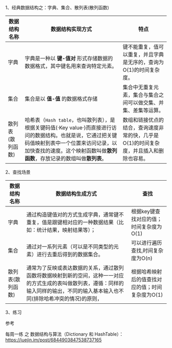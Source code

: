 1、经典数据结构之：字典、集合、散列表(散列函数)

| 数据结构名称     | 数据结构实现方式                                             | 特点                                                         |
| ---------------- | ------------------------------------------------------------ | ------------------------------------------------------------ |
| 字典             | 字典是一种以 **键-值对** 形式存储数据的数据格式，其中键名用来查询特定元素。 | 键不能重复，值可以重复，并且字典是无序的，查询为O(1)的时间复杂度。 |
| 集合             | 集合是以 **值-值** 的数据格式存储                            | 集合中无重复元素，集合与集合之间可以做交集、并集、差集等运算。 |
| 散列表(散列函数) | 哈希表（`Hash table`，也叫散列表），是根据关键码值(·Key value·)而直接进行访问的数据结构。也就是说，它通过把关键码值映射到表中一个位置来访问记录，以加快查找的速度。这个映射函数叫做**散列函数**，存放记录的数组叫做**散列表**。 | 数组和链接优点的结合，查询速度非常的快，几乎是O(1)的时间复杂度，并且插入和删除也容易。 |

2、查找场景

| 数据结构名称     | 数据结构生成方式                                             | 查找                                             |
| ---------------- | ------------------------------------------------------------ | ------------------------------------------------ |
| 字典             | 通过构造键值对的方式生成字典，通常键不重复，值是跟键相对应的一种数据结果（比如：统计结果，映射结果等）； | 根据key键查找对应的值；时间复杂度为O(1)          |
| 集合             | 通过对一系列元素（可以是不同类型的元素）进行去重后得到的数据集合。 | 可以进行遍历查找,时间复杂度为O(n)                |
| 散列表(散列函数) | 通常为了反映或表达数据的关系，通过散列函数将数据映射到新的空间，这种一一对应的方式生成的表叫做散列表，遵循：同样的输入同样的输出，不同的输入基本输入也不同(排除哈希冲突的情况)的原则， | 根据哈希映射后的值查找对应的值；时间复杂度为O(1) |




3、练习



参考

每周一练 之 数据结构与算法（Dictionary 和 HashTable）：https://juejin.im/post/6844903847538737165